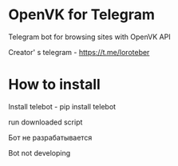 # OpenVK for Telegram
Telegram bot for browsing sites with OpenVK API

Creator' s telegram - https://t.me/loroteber

# How to install
Install telebot - pip install telebot


run downloaded script

Бот не разрабатывается

Bot not developing
